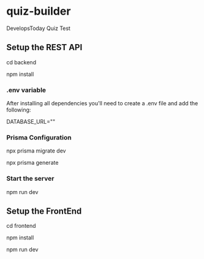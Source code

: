 # quiz-builder
DevelopsToday Quiz Test

## Setup the REST API
cd backend

npm install

### .env variable
After installing all dependencies you'll need to create a .env file and add the following:

DATABASE_URL=""

### Prisma Configuration
npx prisma migrate dev

npx prisma generate

### Start the server
npm run dev

## Setup the FrontEnd
cd frontend

npm install

npm run dev
